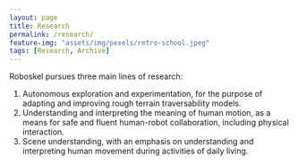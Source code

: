 ```yaml
---
layout: page
title: Research
permalink: /research/
feature-img: "assets/img/pexels/retro-school.jpeg"
tags: [Research, Archive]
---
```


Roboskel pursues three main lines of research: 
 
1. Autonomous exploration and experimentation, for the purpose of adapting and
improving rough terrain traversability models. 
2. Understanding and interpreting the meaning of human
motion, as a means for safe and fluent human-robot collaboration, including physical interaction. 
3. Scene understanding, with an emphasis on understanding and interpreting human movement during activities of
daily living.